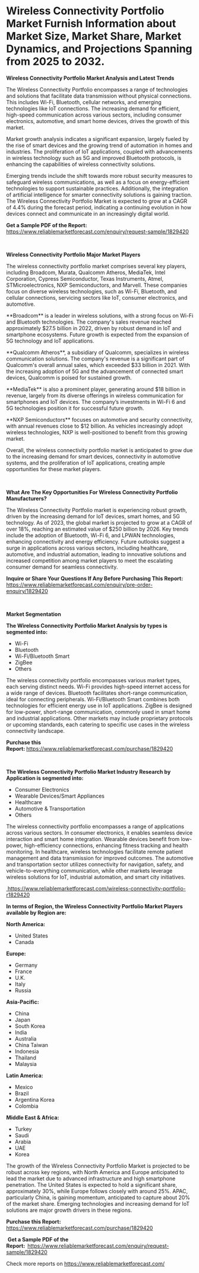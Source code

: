 <p><h1>Wireless Connectivity Portfolio Market Furnish Information about Market Size, Market Share, Market Dynamics, and Projections Spanning from 2025 to 2032.</h1></p><p><strong>Wireless Connectivity Portfolio Market Analysis and Latest Trends</strong></p>
<p><p>The Wireless Connectivity Portfolio encompasses a range of technologies and solutions that facilitate data transmission without physical connections. This includes Wi-Fi, Bluetooth, cellular networks, and emerging technologies like IoT connections. The increasing demand for efficient, high-speed communication across various sectors, including consumer electronics, automotive, and smart home devices, drives the growth of this market.</p><p>Market growth analysis indicates a significant expansion, largely fueled by the rise of smart devices and the growing trend of automation in homes and industries. The proliferation of IoT applications, coupled with advancements in wireless technology such as 5G and improved Bluetooth protocols, is enhancing the capabilities of wireless connectivity solutions. </p><p>Emerging trends include the shift towards more robust security measures to safeguard wireless communications, as well as a focus on energy-efficient technologies to support sustainable practices. Additionally, the integration of artificial intelligence for smarter connectivity solutions is gaining traction. The Wireless Connectivity Portfolio Market is expected to grow at a CAGR of 4.4% during the forecast period, indicating a continuing evolution in how devices connect and communicate in an increasingly digital world.</p></p>
<p><strong>Get a Sample PDF of the Report:&nbsp;</strong> <a href="https://www.reliablemarketforecast.com/enquiry/request-sample/1829420?utm_campaign=2736&utm_medium=2&utm_source=Github&utm_content=ia&utm_term=06042025&utm_id=wireless-connectivity-portfolio">https://www.reliablemarketforecast.com/enquiry/request-sample/1829420</a></p>
<p>&nbsp;</p>
<p><strong>Wireless Connectivity Portfolio Major Market Players</strong></p>
<p><p>The wireless connectivity portfolio market comprises several key players, including Broadcom, Murata, Qualcomm Atheros, MediaTek, Intel Corporation, Cypress Semiconductor, Texas Instruments, Atmel, STMicroelectronics, NXP Semiconductors, and Marvell. These companies focus on diverse wireless technologies, such as Wi-Fi, Bluetooth, and cellular connections, servicing sectors like IoT, consumer electronics, and automotive.</p><p>**Broadcom** is a leader in wireless solutions, with a strong focus on Wi-Fi and Bluetooth technologies. The company's sales revenue reached approximately $27.5 billion in 2022, driven by robust demand in IoT and smartphone ecosystems. Future growth is expected from the expansion of 5G technology and IoT applications.</p><p>**Qualcomm Atheros**, a subsidiary of Qualcomm, specializes in wireless communication solutions. The company's revenue is a significant part of Qualcomm's overall annual sales, which exceeded $33 billion in 2021. With the increasing adoption of 5G and the advancement of connected smart devices, Qualcomm is poised for sustained growth.</p><p>**MediaTek** is also a prominent player, generating around $18 billion in revenue, largely from its diverse offerings in wireless communication for smartphones and IoT devices. The company’s investments in Wi-Fi 6 and 5G technologies position it for successful future growth.</p><p>**NXP Semiconductors** focuses on automotive and security connectivity, with annual revenues close to $12 billion. As vehicles increasingly adopt wireless technologies, NXP is well-positioned to benefit from this growing market.</p><p>Overall, the wireless connectivity portfolio market is anticipated to grow due to the increasing demand for smart devices, connectivity in automotive systems, and the proliferation of IoT applications, creating ample opportunities for these market players.</p></p>
<p>&nbsp;</p>
<p><strong>What Are The Key Opportunities For Wireless Connectivity Portfolio Manufacturers?</strong></p>
<p><p>The Wireless Connectivity Portfolio market is experiencing robust growth, driven by the increasing demand for IoT devices, smart homes, and 5G technology. As of 2023, the global market is projected to grow at a CAGR of over 18%, reaching an estimated value of $250 billion by 2026. Key trends include the adoption of Bluetooth, Wi-Fi 6, and LPWAN technologies, enhancing connectivity and energy efficiency. Future outlooks suggest a surge in applications across various sectors, including healthcare, automotive, and industrial automation, leading to innovative solutions and increased competition among market players to meet the escalating consumer demand for seamless connectivity.</p></p>
<p><strong>Inquire or Share Your Questions If Any Before Purchasing This Report:</strong> <a href="https://www.reliablemarketforecast.com/enquiry/pre-order-enquiry/1829420?utm_campaign=2736&utm_medium=2&utm_source=Github&utm_content=ia&utm_term=06042025&utm_id=wireless-connectivity-portfolio">https://www.reliablemarketforecast.com/enquiry/pre-order-enquiry/1829420</a></p>
<p>&nbsp;</p>
<p><strong>Market Segmentation</strong></p>
<p><strong>The Wireless Connectivity Portfolio Market Analysis by types is segmented into:</strong></p>
<p><ul><li>Wi-Fi</li><li>Bluetooth</li><li>Wi-Fi/Bluetooth Smart</li><li>ZigBee</li><li>Others</li></ul></p>
<p><p>The wireless connectivity portfolio encompasses various market types, each serving distinct needs. Wi-Fi provides high-speed internet access for a wide range of devices. Bluetooth facilitates short-range communication, ideal for connecting peripherals. Wi-Fi/Bluetooth Smart combines both technologies for efficient energy use in IoT applications. ZigBee is designed for low-power, short-range communication, commonly used in smart home and industrial applications. Other markets may include proprietary protocols or upcoming standards, each catering to specific use cases in the wireless connectivity landscape.</p></p>
<p><strong>Purchase this Report:&nbsp;</strong><a href="https://www.reliablemarketforecast.com/purchase/1829420?utm_campaign=2736&utm_medium=2&utm_source=Github&utm_content=ia&utm_term=06042025&utm_id=wireless-connectivity-portfolio">https://www.reliablemarketforecast.com/purchase/1829420</a></p>
<p>&nbsp;</p>
<p><strong>The Wireless Connectivity Portfolio Market Industry Research by Application is segmented into:</strong></p>
<p><ul><li>Consumer Electronics</li><li>Wearable Devices/Smart Appliances</li><li>Healthcare</li><li>Automotive & Transportation</li><li>Others</li></ul></p>
<p><p>The wireless connectivity portfolio encompasses a range of applications across various sectors. In consumer electronics, it enables seamless device interaction and smart home integration. Wearable devices benefit from low-power, high-efficiency connections, enhancing fitness tracking and health monitoring. In healthcare, wireless technologies facilitate remote patient management and data transmission for improved outcomes. The automotive and transportation sector utilizes connectivity for navigation, safety, and vehicle-to-everything communication, while other markets leverage wireless solutions for IoT, industrial automation, and smart city initiatives.</p></p>
<p><a href="https://www.reliablemarketforecast.com/wireless-connectivity-portfolio-r1829420?utm_campaign=2736&utm_medium=2&utm_source=Github&utm_content=ia&utm_term=06042025&utm_id=wireless-connectivity-portfolio">&nbsp;https://www.reliablemarketforecast.com/wireless-connectivity-portfolio-r1829420</a></p>
<p><strong>In terms of Region, the Wireless Connectivity Portfolio Market Players available by Region are:</strong></p>
<p>
    <p> <strong> North America: </strong>
        <ul>
            <li>United States</li>
            <li>Canada</li>
        </ul>
        </p> 
    <p> <strong> Europe: </strong>
        <ul>
            <li>Germany</li>
            <li>France</li>
            <li>U.K.</li>
            <li>Italy</li>
            <li>Russia</li>
        </ul>
        </p> 
    <p> <strong> Asia-Pacific: </strong>
        <ul>
            <li>China</li>
            <li>Japan</li>
            <li>South Korea</li>
            <li>India</li>
            <li>Australia</li>
            <li>China Taiwan</li>
            <li>Indonesia</li>
            <li>Thailand</li>
            <li>Malaysia</li>
        </ul>
        </p> 
    <p> <strong> Latin America: </strong>
        <ul>
            <li>Mexico</li>
            <li>Brazil</li>
            <li>Argentina Korea</li>
            <li>Colombia</li>
        </ul>
        </p> 
    <p> <strong> Middle East & Africa: </strong>
        <ul>
            <li>Turkey</li>
            <li>Saudi</li>
            <li>Arabia</li>
            <li>UAE</li>
            <li>Korea</li>
        </ul>
    </p>
    </p>
<p><p>The growth of the Wireless Connectivity Portfolio Market is projected to be robust across key regions, with North America and Europe anticipated to lead the market due to advanced infrastructure and high smartphone penetration. The United States is expected to hold a significant share, approximately 30%, while Europe follows closely with around 25%. APAC, particularly China, is gaining momentum, anticipated to capture about 20% of the market share. Emerging technologies and increasing demand for IoT solutions are major growth drivers in these regions.</p></p>
<p><strong>Purchase this Report: </strong><a href="https://www.reliablemarketforecast.com/purchase/1829420?utm_campaign=2736&utm_medium=2&utm_source=Github&utm_content=ia&utm_term=06042025&utm_id=wireless-connectivity-portfolio">https://www.reliablemarketforecast.com/purchase/1829420</a></p>
<p>&nbsp;<strong>Get a Sample PDF of the Report:&nbsp;&nbsp;</strong><a href="https://www.reliablemarketforecast.com/enquiry/request-sample/1829420?utm_campaign=2736&utm_medium=2&utm_source=Github&utm_content=ia&utm_term=06042025&utm_id=wireless-connectivity-portfolio">https://www.reliablemarketforecast.com/enquiry/request-sample/1829420</a></p>
<p><strong></strong></p>
<p>Check more reports on <a href="https://www.reliablemarketforecast.com/?utm_campaign=2736&utm_medium=2&utm_source=Github&utm_content=ia&utm_term=06042025&utm_id=wireless-connectivity-portfolio">https://www.reliablemarketforecast.com/</a></p>